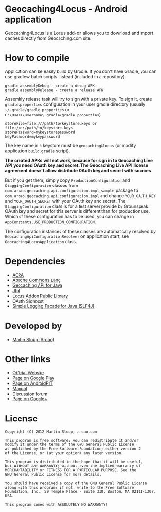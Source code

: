 Geocaching4Locus - Android application
======================================

Geocaching4Locus is a Locus add-on allows you to download and import caches directly from Geocaching.com site.

How to compile
==============
Application can be easily build by Gradle. If you don't have Gradle, you can use gradlew batch scripts instead (included in a repository).

    gradle assemblyDebug - create a debug APK
    gradle assemblyRelease - create a release APK

Assembly release task will try to sign with a private key. To sign it, create `gradle.properties` configuration in your user gradle directory (usually `~/.gradle/gradle.properties` or `C:\Users\username\.gradle\gradle.properties`):

    storeFile=file:///path/to/keystore.keys or file://c:/path/to/keystore.keys 
    storePassword=mykeystorepassword
    keyPassword=mykeypassword  

The key name in a keystore must be `geocaching4locus` (or modify application `build.gradle` script).

**The created APKs will not work, because for sign in to Geocaching Live API you need OAuth key and secret. The Geocaching Live API license agreement doesn't allow distribute OAuth key and secret with sources.**

But if you get them, simply copy `ProductionConfiguration` and `StaggingConfiguration` classes from `com.arcao.geocaching.api.configuration.impl_sample` package to `com.arcao.geocaching.api.configuration.impl` and change `YOUR_OAUTH_KEY` and `YOUR_OAUTH_SECRET` with your OAuth key and secret. The `StaggingConfiguration` class is for a test server provide by Grounspeak. OAuth key and secret for this server is different than for production use. Which of these configuration has to be used, you can change in `AppConstants.USE_PRODUCTION_CONFIGURATION`.

The configuration instances of these classes are automatically resolved by `GeocachingApiConfigurationResolver` on application start, see `Geocaching4LocusApplication` class.

Dependencies
============

* [ACRA][07]
* [Apache Commons Lang][02]
* [Geocaching API for Java][01]
* [Jtpl][04]
* [Locus Addon Public Library][06]
* [OAuth Signpost][03]
* [Simple Logging Facade for Java (SLF4J)][05]


Developed by
============

* [Martin Sloup (Arcao)](http://arcao.com)

Other links
============

* [Official Website](http://geocaching4locus.eu/)
* [Page on Google Play](https://play.google.com/store/apps/details?id=com.arcao.geocaching4locus)
* [Page on AndroidPIT](http://www.androidpit.com/en/android/market/apps/app/com.arcao.geocaching4locus/Locus-addon-Geocaching)
* [Manual](http://geocaching4locus.eu/manual/)
* [Discussion forum](http://forum.asamm.cz/viewtopic.php?f=26&t=549)
* [Page on Google+](https://plus.google.com/104753360614230872185)

License
=======

    Copyright (C) 2012 Martin Sloup, arcao.com

    This program is free software; you can redistribute it and/or
    modify it under the terms of the GNU General Public License
    as published by the Free Software Foundation; either version 2
    of the License, or (at your option) any later version.
    
    This program is distributed in the hope that it will be useful,
    but WITHOUT ANY WARRANTY; without even the implied warranty of
    MERCHANTABILITY or FITNESS FOR A PARTICULAR PURPOSE. See the
    GNU General Public License for more details.
    
    You should have received a copy of the GNU General Public License
    along with this program; if not, write to the Free Software
    Foundation, Inc., 59 Temple Place - Suite 330, Boston, MA 02111-1307, USA.
    
    This program comes with ABSOLUTELY NO WARRANTY!




 [01]: https://github.com/arcao/geocaching-api
 [02]: http://commons.apache.org/lang/
 [03]: http://code.google.com/p/oauth-signpost/
 [04]: http://jtpl.sourceforge.net/
 [05]: http://www.slf4j.org/
 [06]: http://code.google.com/p/android-locus-map/
 [07]: http://code.google.com/p/acra/
